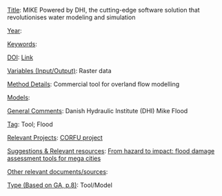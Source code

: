 <ins>Title</ins>: MIKE Powered by DHI, the cutting-edge software solution that revolutionises water modeling and simulation

<ins>Year</ins>: 

<ins>Keywords</ins>: 

<ins>DOI</ins>: [Link](https://www.mikepoweredbydhi.com/)

<ins>Variables (Input/Output)</ins>: Raster data

<ins>Method Details</ins>: Commercial tool for overland flow modelling

<ins>Models</ins>:

<ins>General Comments</ins>: Danish Hydraulic Institute (DHI) Mike Flood

<ins>Tag</ins>: Tool; Flood

<ins>Relevant Projects</ins>: [CORFU project](https://climate-adapt.eea.europa.eu/en/knowledge/adaptation-information/research-projects/corfu)

<ins>Suggestions \& Relevant resources</ins>: [From hazard to impact: flood damage assessment tools for mega cities](https://link.springer.com/article/10.1007/s11069-016-2223-2)

<ins>Other relevant documents/sources</ins>: 

<ins>Type (Based on GA, p.8)</ins>: Tool/Model
